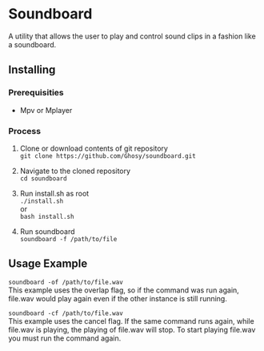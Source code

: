 # Soundboard
A utility that allows the user to play and control sound clips in a fashion like a soundboard.

## Installing

### Prerequisities
* Mpv or Mplayer

### Process
1. Clone or download contents of git repository  
`git clone https://github.com/Ghosy/soundboard.git`

2. Navigate to the cloned repository  
`cd soundboard`

3. Run install.sh as root  
`./install.sh`  
or  
`bash install.sh`

4. Run soundboard  
`soundboard -f /path/to/file`

## Usage Example
`soundboard -of /path/to/file.wav`  
This example uses the overlap flag, so if the command was run again, file.wav would play again even if the other instance is still running.

`soundboard -cf /path/to/file.wav`  
This example uses the cancel flag. If the same command runs again, while file.wav is playing, the playing of file.wav will stop. To start playing file.wav you must run the command again.
